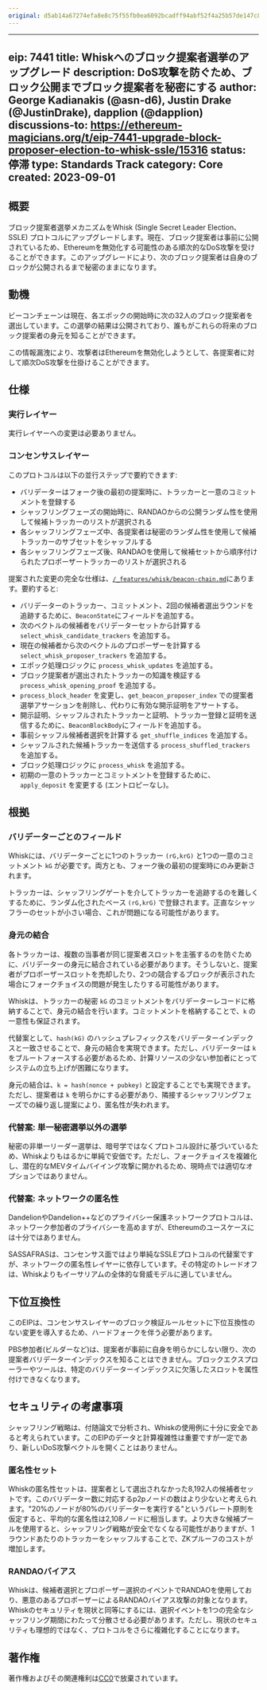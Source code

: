 ```yaml
---
original: d5ab14a67274efa8e8c75f55fb0ea6092bcadff94abf52f4a25b57de147c8677
---
```


---
eip: 7441
title: Whiskへのブロック提案者選挙のアップグレード
description: DoS攻撃を防ぐため、ブロック公開までブロック提案者を秘密にする
author: George Kadianakis (@asn-d6), Justin Drake (@JustinDrake), dapplion (@dapplion)
discussions-to: https://ethereum-magicians.org/t/eip-7441-upgrade-block-proposer-election-to-whisk-ssle/15316
status: 停滞
type: Standards Track
category: Core
created: 2023-09-01
---

## 概要

ブロック提案者選挙メカニズムをWhisk (Single Secret Leader Election、SSLE) プロトコルにアップグレードします。現在、ブロック提案者は事前に公開されているため、Ethereumを無効化する可能性のある順次的なDoS攻撃を受けることができます。このアップグレードにより、次のブロック提案者は自身のブロックが公開されるまで秘密のままになります。

## 動機

ビーコンチェーンは現在、各エポックの開始時に次の32人のブロック提案者を選出しています。この選挙の結果は公開されており、誰もがこれらの将来のブロック提案者の身元を知ることができます。

この情報漏洩により、攻撃者はEthereumを無効化しようとして、各提案者に対して順次DoS攻撃を仕掛けることができます。

## 仕様

### 実行レイヤー

実行レイヤーへの変更は必要ありません。

### コンセンサスレイヤー

このプロトコルは以下の並行ステップで要約できます:

- バリデーターはフォーク後の最初の提案時に、トラッカーと一意のコミットメントを登録する
- シャッフリングフェーズの開始時に、RANDAOからの公開ランダム性を使用して候補トラッカーのリストが選択される
- 各シャッフリングフェーズ中、各提案者は秘密のランダム性を使用して候補トラッカーのサブセットをシャッフルする
- 各シャッフリングフェーズ後、RANDAOを使用して候補セットから順序付けられたプロポーザートラッカーのリストが選択される

提案された変更の完全な仕様は、[`/_features/whisk/beacon-chain.md`](https://github.com/ethereum/consensus-specs/blob/a39abe388bc2d1abd5b4fd62fd18aed497956b30/specs/_features/whisk/beacon-chain.md)にあります。要約すると:

- バリデーターのトラッカー、コミットメント、2回の候補者選出ラウンドを追跡するために、`BeaconState`にフィールドを追加する。
- 次のベクトルの候補者をバリデーターセットから計算する `select_whisk_candidate_trackers` を追加する。
- 現在の候補者から次のベクトルのプロポーザーを計算する `select_whisk_proposer_trackers` を追加する。
- エポック処理ロジックに `process_whisk_updates` を追加する。
- ブロック提案者が選出されたトラッカーの知識を検証する `process_whisk_opening_proof` を追加する。
- `process_block_header` を変更し、`get_beacon_proposer_index` での提案者選挙アサーションを削除し、代わりに有効な開示証明をアサートする。
- 開示証明、シャッフルされたトラッカーと証明、トラッカー登録と証明を送信するために、`BeaconBlockBody`にフィールドを追加する。
- 事前シャッフル候補者選択を計算する `get_shuffle_indices` を追加する。
- シャッフルされた候補トラッカーを送信する `process_shuffled_trackers` を追加する。
- ブロック処理ロジックに `process_whisk` を追加する。
- 初期の一意のトラッカーとコミットメントを登録するために、`apply_deposit` を変更する (エントロピーなし)。

## 根拠

### バリデーターごとのフィールド

Whiskには、バリデーターごとに1つのトラッカー `(rG,krG)` と1つの一意のコミットメント `kG` が必要です。両方とも、フォーク後の最初の提案時にのみ更新されます。

トラッカーは、シャッフリングゲートを介してトラッカーを追跡するのを難しくするために、ランダム化されたベース `(rG,krG)` で登録されます。正直なシャッフラーのセットが小さい場合、これが問題になる可能性があります。

### 身元の結合

各トラッカーは、複数の当事者が同じ提案者スロットを主張するのを防ぐために、バリデーターの身元に結合されている必要があります。そうしないと、提案者がプロポーザースロットを売却したり、2つの競合するブロックが表示された場合にフォークチョイスの問題が発生したりする可能性があります。

Whiskは、トラッカーの秘密 `kG` のコミットメントをバリデーターレコードに格納することで、身元の結合を行います。コミットメントを格納することで、`k` の一意性も保証されます。

代替案として、`hash(kG)` のハッシュプレフィックスをバリデーターインデックスと一致させることで、身元の結合を実現できます。ただし、バリデーターは `k` をブルートフォースする必要があるため、計算リソースの少ない参加者にとってシステムの立ち上げが困難になります。

身元の結合は、`k = hash(nonce + pubkey)` と設定することでも実現できます。ただし、提案者は `k` を明らかにする必要があり、隣接するシャッフリングフェーズでの繰り返し提案により、匿名性が失われます。

### 代替案: 単一秘密選挙以外の選挙

秘密の非単一リーダー選挙は、暗号学ではなくプロトコル設計に基づいているため、Whiskよりもはるかに単純で安価です。ただし、フォークチョイスを複雑化し、潜在的なMEVタイムバイイング攻撃に開かれるため、現時点では適切なオプションではありません。

### 代替案: ネットワークの匿名性

DandelionやDandelion++などのプライバシー保護ネットワークプロトコルは、ネットワーク参加者のプライバシーを高めますが、Ethereumのユースケースには十分ではありません。

SASSAFRASは、コンセンサス面ではより単純なSSLEプロトコルの代替案ですが、ネットワークの匿名性レイヤーに依存しています。その特定のトレードオフは、Whiskよりもイーサリアムの全体的な脅威モデルに適していません。

## 下位互換性

このEIPは、コンセンサスレイヤーのブロック検証ルールセットに下位互換性のない変更を導入するため、ハードフォークを伴う必要があります。

PBS参加者(ビルダーなど)は、提案者が事前に自身を明らかにしない限り、次の提案者バリデーターインデックスを知ることはできません。ブロックエクスプローラーやツールは、特定のバリデーターインデックスに欠落したスロットを属性付けできなくなります。

## セキュリティの考慮事項

シャッフリング戦略は、付随論文で分析され、Whiskの使用例に十分に安全であると考えられています。このEIPのデータと計算複雑性は重要ですが一定であり、新しいDoS攻撃ベクトルを開くことはありません。

### 匿名性セット

Whiskの匿名性セットは、提案者として選出されなかった8,192人の候補者セットです。このバリデーター数に対応するp2pノードの数はより少ないと考えられます。"20%のノードが80%のバリデーターを実行する"というパレート原則を仮定すると、平均的な匿名性は2,108ノードに相当します。より大きな候補プールを使用すると、シャッフリング戦略が安全でなくなる可能性がありますが、1ラウンドあたりのトラッカーをシャッフルすることで、ZKプルーフのコストが増加します。

### RANDAOバイアス

Whiskは、候補者選択とプロポーザー選択のイベントでRANDAOを使用しており、悪意のあるプロポーザーによるRANDAOバイアス攻撃の対象となります。Whiskのセキュリティを現状と同等にするには、選択イベントを1つの完全なシャッフリング期間にわたって分散させる必要があります。ただし、現状のセキュリティも理想的ではなく、プロトコルをさらに複雑化することになります。

## 著作権

著作権およびその関連権利は[CC0](../LICENSE.md)で放棄されています。